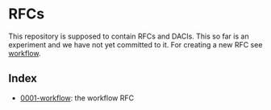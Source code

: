 # RFCs

This repository is supposed to contain RFCs and DACIs.  This so far is an experiment and we have not yet committed to it.
For creating a new RFC see [workflow](text/0001-workflow.md).

## Index

* [0001-workflow](text/0001-workflow.md): the workflow RFC
